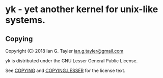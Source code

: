 # yk - yet another kernel for unix-like systems.

## Copying

Copyright (C) 2018 Ian G. Tayler <ian.g.tayler@gmail.com>

yk is distributed under the GNU Lesser General Public License.

See [COPYING](/COPYING) and [COPYING.LESSER](/COPYING.LESSER) for the license text.
